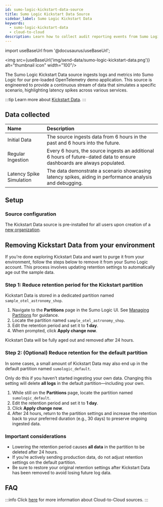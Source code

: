 ```yaml
---
id: sumo-logic-kickstart-data-source
title: Sumo Logic Kickstart Data Source
sidebar_label: Sumo Logic Kickstart Data
keywords:
  - sumo-logic-kickstart-data
  - cloud-to-cloud
description: Learn how to collect audit reporting events from Sumo Logic Kickstart Data platform.
---
```


import useBaseUrl from '@docusaurus/useBaseUrl';

<img src={useBaseUrl('img/send-data/sumo-logic-kickstart-data.png')} alt="thumbnail icon" width="100"/>

The Sumo Logic Kickstart Data source ingests logs and metrics into Sumo Logic for our pre-loaded OpenTelemetry demo application. This source is engineered to provide a continuous stream of data that simulates a specific scenario, highlighting latency spikes across various services.

:::tip
Learn more about [Kickstart Data](/docs/get-started/quickstart/#getting-started-with-kickstart-data-in-your-trial).
:::

## Data collected

| Name | Description |
| :--- | :--- |
| Initial Data             | The source ingests data from 6 hours in the past and 6 hours into the future. |
| Regular Ingestion        | Every 6 hours, the source ingests an additional 6 hours of future-dated data to ensure dashboards are always populated. |
| Latency Spike Simulation | The data demonstrate a scenario showcasing latency spikes, aiding in performance analysis and debugging. |

## Setup

### Source configuration

The Kickstart Data source is pre-installed for all users upon creation of a [new organization](/docs/manage/manage-subscription/create-and-manage-orgs).

## Removing Kickstart Data from your environment

If you're done exploring Kickstart Data and want to purge it from your environment, follow the steps below to remove it from your Sumo Logic account. This process involves updating retention settings to automatically age out the sample data.

### Step 1: Reduce retention period for the Kickstart partition

Kickstart Data is stored in a dedicated partition named `sample_otel_astronomy_shop`.

1. Navigate to the **Partitions** page in the Sumo Logic UI. See [Managing Partitions](/docs/manage/partitions) for guidance.
2. Locate the partition named `sample_otel_astronomy_shop`.
3. Edit the retention period and set it to **1 day**.
4. When prompted, click **Apply change now**.

Kickstart Data will be fully aged out and removed after 24 hours.

### Step 2: (Optional) Reduce retention for the default partition

In some cases, a small amount of Kickstart Data may also end up in the default partition named `sumologic_default`.

Only do this if you haven’t started ingesting your own data. Changing this setting will delete **all logs** in the default partition—including your own.

1. While still on the **Partitions** page, locate the partition named `sumologic_default`.
2. Edit the retention period and set it to **1 day**.
3. Click **Apply change now**.
4. After 24 hours, return to the partition settings and increase the retention back to your preferred duration (e.g., 30 days) to preserve ongoing ingested data.

### Important considerations

* Lowering the retention period causes **all data** in the partition to be deleted after 24 hours.
* If you’re actively sending production data, do not adjust retention settings on the default partition.
* Be sure to restore your original retention settings after Kickstart Data has been removed to avoid losing future log data.


## FAQ

:::info
Click [here](/docs/c2c/info) for more information about Cloud-to-Cloud sources.
:::

